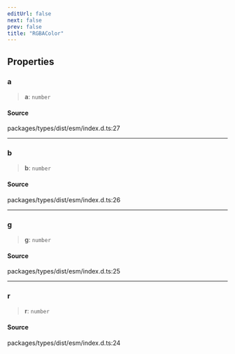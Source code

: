 ```yaml
---
editUrl: false
next: false
prev: false
title: "RGBAColor"
---
```


## Properties

### a

> **a**: `number`

#### Source

packages/types/dist/esm/index.d.ts:27

***

### b

> **b**: `number`

#### Source

packages/types/dist/esm/index.d.ts:26

***

### g

> **g**: `number`

#### Source

packages/types/dist/esm/index.d.ts:25

***

### r

> **r**: `number`

#### Source

packages/types/dist/esm/index.d.ts:24
